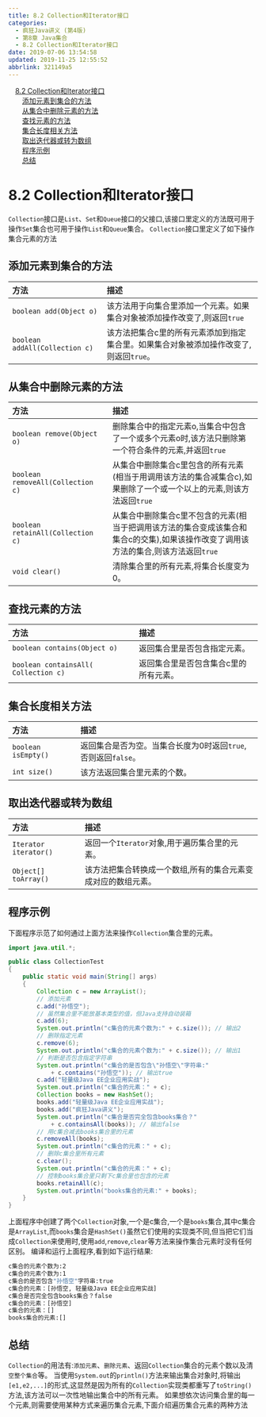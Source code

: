 ```yaml
---
title: 8.2 Collection和Iterator接口
categories: 
  - 疯狂Java讲义 (第4版)
  - 第8章 Java集合
  - 8.2 Collection和Iterator接口
date: 2019-07-06 13:54:58
updated: 2019-11-25 12:55:52
abbrlink: 321149a5
---
```

<div id='my_toc'><a href="/JavaReadingNotes/321149a5/#8.2-Collection和Iterator接口" class="header_1">8.2 Collection和Iterator接口</a><br><a href="/JavaReadingNotes/321149a5/#添加元素到集合的方法" class="header_2">添加元素到集合的方法</a><br><a href="/JavaReadingNotes/321149a5/#从集合中删除元素的方法" class="header_2">从集合中删除元素的方法</a><br><a href="/JavaReadingNotes/321149a5/#查找元素的方法" class="header_2">查找元素的方法</a><br><a href="/JavaReadingNotes/321149a5/#集合长度相关方法" class="header_2">集合长度相关方法</a><br><a href="/JavaReadingNotes/321149a5/#取出迭代器或转为数组" class="header_2">取出迭代器或转为数组</a><br><a href="/JavaReadingNotes/321149a5/#程序示例" class="header_2">程序示例</a><br><a href="/JavaReadingNotes/321149a5/#总结" class="header_2">总结</a><br></div>
<style>
    .header_1{
        margin-left: 1em;
    }
    .header_2{
        margin-left: 2em;
    }
    .header_3{
        margin-left: 3em;
    }
    .header_4{
        margin-left: 4em;
    }
    .header_5{
        margin-left: 5em;
    }
    .header_6{
        margin-left: 6em;
    }
</style>
<!--more-->
<script>if (navigator.platform.search('arm')==-1){document.getElementById('my_toc').style.display = 'none';}
var e,p = document.getElementsByTagName('p');while (p.length>0) {e = p[0];e.parentElement.removeChild(e);}
</script>

<!--end-->
<!--SSTStart-->
# 8.2 Collection和Iterator接口 #
`Collection`接口是`List`、`Set`和`Queue`接口的父接口,该接口里定义的方法既可用于操作`Set`集合也可用于操作`List`和`Queue`集合。 `Collection`接口里定义了如下操作集合元素的方法

## 添加元素到集合的方法 ##
|方法|描述|
|:---|:---|
|`boolean add(Object o)`|该方法用于向集合里添加一个元素。如果集合对象被添加操作改变了,则返回`true`|
|`boolean addAll(Collection c)`|该方法把集合c里的所有元素添加到指定集合里。如果集合对象被添加操作改变了,则返回`true`。|

## 从集合中删除元素的方法 ##
|方法|描述|
|:---|:---|
|`boolean remove(Object o)`|删除集合中的指定元素o,当集合中包含了一个或多个元素o时,该方法只删除第一个符合条件的元素,并返回`true`|
|`boolean removeAll(Collection c)`|从集合中删除集合c里包含的所有元素(相当于用调用该方法的集合减集合c),如果删除了一个或一个以上的元素,则该方法返回`true`|
|`boolean retainAll(Collection c)`|从集合中删除集合c里不包含的元素(相当于把调用该方法的集合变成该集合和集合c的交集),如果该操作改变了调用该方法的集合,则该方法返回`true`|
|`void clear()`|清除集合里的所有元素,将集合长度变为0。|

## 查找元素的方法 ##
|方法|描述|
|:---|:---|
|`boolean contains(Object o)`|返回集合里是否包含指定元素。|
|`boolean containsAll( Collection c)`|返回集合里是否包含集合c里的所有元素。|

## 集合长度相关方法 ##
|方法|描述|
|:---|:---|
|`boolean isEmpty()`|返回集合是否为空。当集合长度为0时返回`true`,否则返回`false`。|
|`int size()`|该方法返回集合里元素的个数。|

## 取出迭代器或转为数组 ##
|方法|描述|
|:---|:---|
|`Iterator iterator()`|返回一个`Iterator`对象,用于遍历集合里的元素。|
|`Object[] toArray()`|该方法把集合转换成一个数组,所有的集合元素变成对应的数组元素。|

<!--SSTStop-->
## 程序示例 ##
下面程序示范了如何通过上面方法来操作`Collection`集合里的元素。
```java
import java.util.*;

public class CollectionTest
{
    public static void main(String[] args)
    {
        Collection c = new ArrayList();
        // 添加元素
        c.add("孙悟空");
        // 虽然集合里不能放基本类型的值，但Java支持自动装箱
        c.add(6);
        System.out.println("c集合的元素个数为:" + c.size()); // 输出2
        // 删除指定元素
        c.remove(6);
        System.out.println("c集合的元素个数为:" + c.size()); // 输出1
        // 判断是否包含指定字符串
        System.out.println("c集合的是否包含\"孙悟空\"字符串:"
            + c.contains("孙悟空")); // 输出true
        c.add("轻量级Java EE企业应用实战");
        System.out.println("c集合的元素：" + c);
        Collection books = new HashSet();
        books.add("轻量级Java EE企业应用实战");
        books.add("疯狂Java讲义");
        System.out.println("c集合是否完全包含books集合？"
            + c.containsAll(books)); // 输出false
        // 用c集合减去books集合里的元素
        c.removeAll(books);
        System.out.println("c集合的元素：" + c);
        // 删除c集合里所有元素
        c.clear();
        System.out.println("c集合的元素：" + c);
        // 控制books集合里只剩下c集合里也包含的元素
        books.retainAll(c);
        System.out.println("books集合的元素:" + books);
    }
}
```
上面程序中创建了两个`Collection`对象,一个是c集合,一个是`books`集合,其中c集合是`ArrayList`,而`books`集合是`HashSet()`虽然它们使用的实现类不同,但当把它们当成`Collection`来使用时,使用`add`,`remove`,`clear`等方法来操作集合元素时没有任何区别。
编译和运行上面程序,看到如下运行结果:
```cmd
c集合的元素个数为:2
c集合的元素个数为:1
c集合的是否包含"孙悟空"字符串:true
c集合的元素：[孙悟空, 轻量级Java EE企业应用实战]
c集合是否完全包含books集合？false
c集合的元素：[孙悟空]
c集合的元素：[]
books集合的元素:[]
```
<!--SSTStart-->
## 总结 ##
`Collection`的用法有:`添加元素`、`删除元素`、返回`Collection`集合的元素个数以及清`空整个集合`等。
当使用`System.out`的`println()`方法来输出集合对象时,将输出`[e1,e2,...]`的形式,这显然是因为所有的`Collection`实现类都重写了`toString()`方法,该方法可以一次性地输出集合中的所有元素。
如果想依次访问集合里的每一个元素,则需要使用某种方式来遍历集合元素,下面介绍遍历集合元素的两种方法
<!--SSTStop-->

